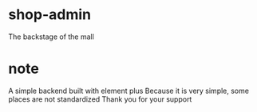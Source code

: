 # shop-admin
The backstage of the mall
# note
A simple backend built with element plus
Because it is very simple, some places are not standardized
Thank you for your support

